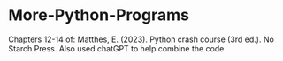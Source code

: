 # More-Python-Programs 

Chapters 12-14 of: Matthes, E. (2023). Python crash course (3rd ed.). No Starch Press. Also used chatGPT to help combine the code
